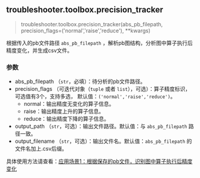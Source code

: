 ## troubleshooter.toolbox.precision_tracker 

> troubleshooter.toolbox.precision_tracker(abs_pb_filepath, precision_flags=('normal','raise','reduce'), **kwargs)

根据传入的pb文件路径 `abs_pb_filepath` ，解析pb图结构，分析图中算子执行后精度变化，并生成csv文件。

### 参数
- abs_pb_filepath （`str`，必填）：待分析的pb文件路径。
- precision_flags （可迭代对象（`tuple` 或者 `list`），可选）：算子精度标识，可选值有3个，支持多选，
  默认值：`('normal','raise','reduce')`。
  - normal：输出精度无变化的算子信息。
  - raise：输出精度上升的算子信息。
  - reduce：输出精度下降的算子信息。
- output_path （`str`，可选）：输出文件路径。默认值：与 `abs_pb_filepath` 路径一致。
- output_filename （`str`，可选）：输出文件名。默认值：`abs_pb_filepath` 的文件名加上.csv后缀。

具体使用方法请查看：[应用场景1：根据保存的pb文件，识别图中算子执行后精度变化](../../toolbox.md)
